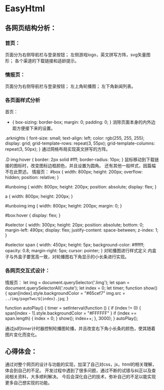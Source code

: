 # EasyHtml
## 各网页结构分析：
### 首页：
页面分为右侧导航栏与登录按钮；
左侧游戏logo，英文拼写方阵，svg矢量图形；
各个渠道的下载链接和适龄提示。
### 情报页：
页面分为右侧导航栏与登录按钮；
左上角轮播图；
左下角新闻列表。
### 各页面样式分析
首页：
* {
    box-sizing: border-box;
    margin: 0;
    padding: 0;
}
消除页面本身的内外边距方便接下来的设置。

.arknights {
    font-size: small;
    text-align: left;
    color: rgb(255, 255, 255);
    display: grid;
    grid-template-rows: repeat(3, 55px);
    grid-template-columns: repeat(3, 50px);
}
通过网格布局实现英文拼写的方阵。

.D img:hover {
    border: 2px solid #fff;
    border-radius: 10px;
}
鼠标移动到下载链接的图标时，改变图标边框颜色，并且设置为圆角。
还有其他一般样式，因篇幅不在此赘述。
情报页：
#box {
    width: 800px;
    height: 200px;
    overflow: hidden;
    position: relative;
}

#lunboimg {
    width: 800px;
    height: 200px;
    position: absolute;
    display: flex;
}

a {
    width: 800px;
    height: 200px;
}

#lunboimg img {
    width: 800px;
    height: 200px;
    margin: 0;
}

#box:hover {
    display: flex;
}

#selector {
    width: 300px;
    height: 20px;
    position: absolute;
    bottom: 0;
    margin-left: 490px;
    display: flex;
    justify-content: space-between;
    z-index: 1;
}

#selector span {
    width: 450px;
    height: 5px;
    background-color: #ffffff;
    opacity: 0.8;
    margin-right: 5px;
    cursor: pointer;
}
对轮播图进行样式定义
内盒子与外盒子要宽高一致，对轮播图右下角显示的小长条进行实现。
### 各网页交互式设计：
情报页：
let img = document.querySelector('.limg');
let span = document.querySelectorAll('.route');
let index = 0;
let timer;
function show() {
        span[index].style.backgroundColor = "#65cef7"
        img.src = `../img/pageTwo/${index}.jpg`;
}

function autoPlay() {
        timer = setInterval(function () {
            if (index != 0) {
                span[index - 1].style.backgroundColor = "#FFFFFF"
            }
            if (index == span.length) {
                index = 0;
            }
            show();
            index++;
        }, 3000);
}
autoPlay();

通过js的timer计时器控制轮播图轮播，并且改变右下角小长条的颜色，使其随着图片变化而变化。

## 心得体会：
通过对整个网页的设计与功能的实现，加深了自己对css，js，html的相关理解，体会到自己的不足。
开发过程中遇到了很多问题，通过不断的试错与纠正以及查阅相关资料，大多顺利解决。
今后会深化自己的技术，弥补自己的不足以能实现更多自己想实现的功能。

